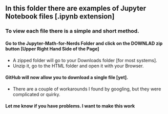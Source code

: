 
## In this folder there are examples of Jupyter Notebook files [.ipynb extension]
### To view each file there is a simple and short method.  
#### Go to the Jupyter-Math-for-Nerds Folder and click on the DOWNLAD zip button [Upper Right Hand Side of the Page]
 -  A zipped folder will go to your Downloads folder [for most systems].  
  - Unzip it, go to the HTML folder and open it with your Browser.
  
#### GitHub will now allow you to download a single file [yet].
 - There are a couple of workarounds I found by googling, but they were complicated or quirky.
 
  #### Let me know if you have problems.  I want to make this work
